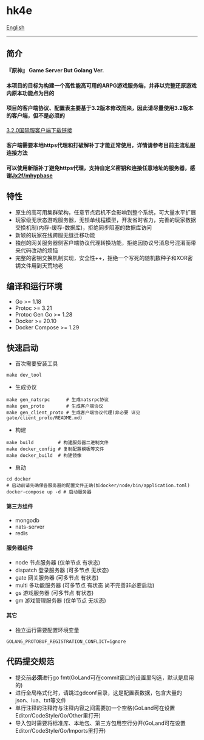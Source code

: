 # hk4e

[English](README-EN.md)
***

## 简介

#### 『原神』 Game Server But Golang Ver.

#### 本项目的目标为构建一个高性能高可用的ARPG游戏服务端，并非以完整还原游戏内原本功能点为目的

#### 项目的客户端协议、配置表主要基于3.2版本修改而来，因此请尽量使用3.2版本的客户端，但不是必须的

[3.2.0国际服客户端下载链接](https://autopatchhk.yuanshen.com/client_app/download/pc_zip/20221024103618_h2e3o3zijYKEqHnQ/GenshinImpact_3.2.0.zip)

#### 客户端需要本地https代理和打破解补丁才能正常使用，详情请参考目前主流私服连接方法

#### 可以使用新版补丁避免https代理，支持自定义密钥和连接任意地址的服务器，感谢[Jx2f/mhypbase](https://github.com/Jx2f/mhypbase)

## 特性

* 原生的高可用集群架构，任意节点宕机不会影响到整个系统，可大量水平扩展
* 玩家级无状态游戏服务器，无锁单线程模型，开发省时省力，完善的玩家数据交换机制(内存-缓存-数据库)，拒绝同步阻塞的数据库访问
* 新颖的玩家在线跨服无缝迁移功能
* 独创的网关服务器侧客户端协议代理转换功能，拒绝因协议号消息号混淆而带来代码改动的烦恼
* 完整的密钥交换机制实现，安全性++，拒绝一个写死的随机数种子和XOR密钥文件用到天荒地老

## 编译和运行环境

* Go >= 1.18
* Protoc >= 3.21
* Protoc Gen Go >= 1.28
* Docker >= 20.10
* Docker Compose >= 1.29

## 快速启动

* 首次需要安装工具

```shell
make dev_tool
```

* 生成协议

```shell
make gen_natsrpc      # 生成natsrpc协议
make gen_proto        # 生成客户端协议
make gen_client_proto # 生成客户端协议代理(非必要 详见gate/client_proto/README.md)
```

* 构建

```shell
make build         # 构建服务器二进制文件
make docker_config # 复制配置模板等文件
make docker_build  # 构建镜像
```

* 启动

```shell
cd docker
# 启动前请先确保各服务器的配置文件正确(如docker/node/bin/application.toml)
docker-compose up -d # 启动服务器
```

#### 第三方组件

* mongodb
* nats-server
* redis

#### 服务器组件

* node 节点服务器 (仅单节点 有状态)
* dispatch 登录服务器 (可多节点 无状态)
* gate 网关服务器 (可多节点 有状态)
* multi 多功能服务器 (可多节点 有状态 尚不完善非必要启动)
* gs 游戏服务器 (可多节点 有状态)
* gm 游戏管理服务器 (仅单节点 无状态)

#### 其它

* 独立运行需要配置环境变量

```shell
GOLANG_PROTOBUF_REGISTRATION_CONFLICT=ignore
```

## 代码提交规范

* 提交前**必须**进行go fmt(GoLand可在commit窗口的设置里勾选，默认是启用的)
* 进行全局格式化时，请跳过gdconf目录，这是配置表数据，包含大量的json、lua、txt等文件
* 单行注释的注释符与注释内容之间需要加一个空格(GoLand可在设置Editor/CodeStyle/Go/Other里打开)
* 导入包时需要将标准库、本地包、第三方包用空行分开(GoLand可在设置Editor/CodeStyle/Go/Imports里打开)
